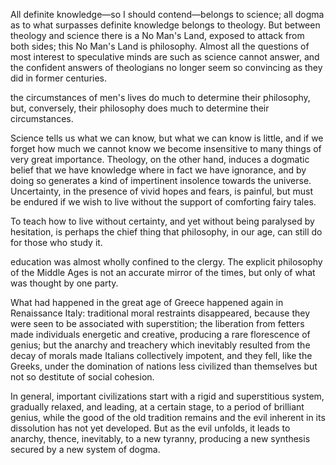 All definite knowledge—so I should contend—belongs to science; all dogma as to what surpasses definite knowledge belongs to theology. But between theology and science there is a No Man's Land, exposed to attack from both sides; this No Man's Land is philosophy. Almost all the questions of most interest to speculative minds are such as science cannot answer, and the confident answers of theologians no longer seem so convincing as they did in former centuries.


the circumstances of men's lives do much to determine their philosophy, but, conversely, their philosophy does much to determine their circumstances.


Science tells us what we can know, but what we can know is little, and if we forget how much we cannot know we become insensitive to many things of very great importance. Theology, on the other hand, induces a dogmatic belief that we have knowledge where in fact we have ignorance, and by doing so generates a kind of impertinent insolence towards the universe. Uncertainty, in the presence of vivid hopes and fears, is painful, but must be endured if we wish to live without the support of comforting fairy tales.


To teach how to live without certainty, and yet without being paralysed by hesitation, is perhaps the chief thing that philosophy, in our age, can still do for those who study it.


education was almost wholly confined to the clergy. The explicit philosophy of the Middle Ages is not an accurate mirror of the times, but only of what was thought by one party.


What had happened in the great age of Greece happened again in Renaissance Italy: traditional moral restraints disappeared, because they were seen to be associated with superstition; the liberation from fetters made individuals energetic and creative, producing a rare florescence of genius; but the anarchy and treachery which inevitably resulted from the decay of morals made Italians collectively impotent, and they fell, like the Greeks, under the domination of nations less civilized than themselves but not so destitute of social cohesion.


In general, important civilizations start with a rigid and superstitious system, gradually relaxed, and leading, at a certain stage, to a period of brilliant genius, while the good of the old tradition remains and the evil inherent in its dissolution has not yet developed. But as the evil unfolds, it leads to anarchy, thence, inevitably, to a new tyranny, producing a new synthesis secured by a new system of dogma.


